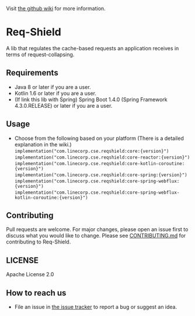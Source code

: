 Visit [the github wiki](https://github.com/line/req-shield/wiki/What-is-Req-Shield) for more information.

# Req-Shield

A lib that regulates the cache-based requests an application receives in terms of request-collapsing.

## Requirements

- Java 8 or later if you are a user.
- Kotlin 1.6 or later if you are a user.
- (If link this lib with Spring) Spring Boot 1.4.0 (Spring Framework 4.3.0.RELEASE) or later if you are a user. 

## Usage
- Choose from the following based on your platform (There is a detailed explanation in the wiki.)
`implementation("com.linecorp.cse.reqshield:core:{version}")`<br>
`implementation("com.linecorp.cse.reqshield:core-reactor:{version}")`<br>
`implementation("com.linecorp.cse.reqshield:core-kotlin-coroutine:{version}")`<br>
`implementation("com.linecorp.cse.reqshield:core-spring:{version}")`<br>
`implementation("com.linecorp.cse.reqshield:core-spring-webflux:{version}")`<br>
`implementation("com.linecorp.cse.reqshield:core-spring-webflux-kotlin-coroutine:{version}")`<br>

## Contributing

Pull requests are welcome. For major changes, please open an issue first to discuss what you would like to
change.
Please see [CONTRIBUTING.md](CONTRIBUTING.md) for contributing to Req-Shield.

## LICENSE

Apache License 2.0

## How to reach us

- File an issue in [the issue tracker](https://github.com/line/req-shield/issues) to report a bug or suggest an
  idea.
